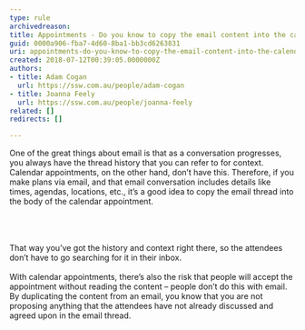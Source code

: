 ```yaml
---
type: rule
archivedreason: 
title: Appointments - Do you know to copy the email content into the calendar appointment?
guid: 0000a906-fba7-4d60-8ba1-bb3cd6263831
uri: appointments-do-you-know-to-copy-the-email-content-into-the-calendar-appointment
created: 2018-07-12T00:39:05.0000000Z
authors:
- title: Adam Cogan
  url: https://ssw.com.au/people/adam-cogan
- title: Joanna Feely
  url: https://ssw.com.au/people/joanna-feely
related: []
redirects: []

---
```



​One of the great things about email is that as a conversation progresses, you always have the thread history that you can refer to for context. Calendar appointments, on the other hand, don’t have this. Therefore, if you make plans via email, and that email conversation includes details like times, agendas, locations, etc., it’s a good idea to copy the email thread into the body of the calendar appointment.<br><br>
<br><excerpt class='endintro'></excerpt><br>
<p>​That way you’ve got the history and context right there, so the attendees don’t have to go searching for it in their inbox.<br>&#160;<br>With calendar appointments, there’s also the risk that people will accept the appointment without reading the content – people don’t do this with email.&#160; By duplicating the content from an email, you know that you are not proposing anything that the attendees have not already discussed and agreed upon in the email thread.&#160;<br>​<br></p>


